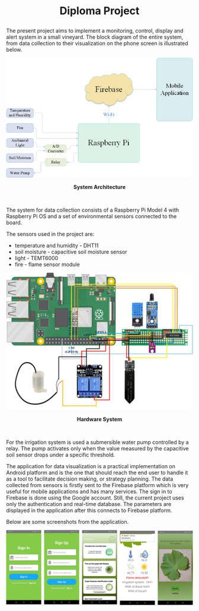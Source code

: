<h1><p align = "center"><b>Diploma Project</b></p></h1>

The present project aims to implement a monitoring, control, display and alert system in a small vineyard. The block diagram of the entire system, from data collection to their visualization on the 
phone screen is illustrated below.

![block_diagram](./images/block_diagram.jpg)

<p align = "center"><b>System Architecture</b></p>
<br>

The system for data collection consists of a Raspberry Pi Model 4 with Raspberry Pi OS and a set of environmental sensors connected to the board. 

The sensors used in the project are:
- temperature and humidity - DHT11
- soil moisture - capacitive soil moisture sensor
- light - TEMT6000
- fire - flame sensor module

![hardware_system](./images/hardware_system.jpg)

<p align = "center"><b>Hardware System</b></p>
<br>

For the irrigation system is used a submersible water pump controlled by a relay. The pump activates only when the value measured by the capacitive soil sensor drops under a specific threshold. 

The application for data visualization is a practical implementation on Android platform and is the one that should reach the end user to handle it as a tool to facilitate decision making, or strategy planning. The data collected from sensors is firstly sent to the Firebase platform which is very useful for mobile applications and has many services. The sign in to Firebase is done using the Google account. Still, the current project uses only the authentication and real-time database. The parameters are displayed in the application after this connects to Firebase platform.

Below are some screenshots from the application.

![mobile_app](./images/mobile_app.jpg)
